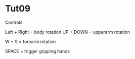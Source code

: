 # Tut09

Controls:

Left + Right = body rotation
UP + DOWN = upperarm rotation

W + S = forearm rotation

SPACE = trigger gripping hands
